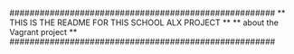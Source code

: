 #####################################################
**  THIS IS THE README FOR THIS SCHOOL ALX PROJECT **
**            about the Vagrant project            **
#####################################################
